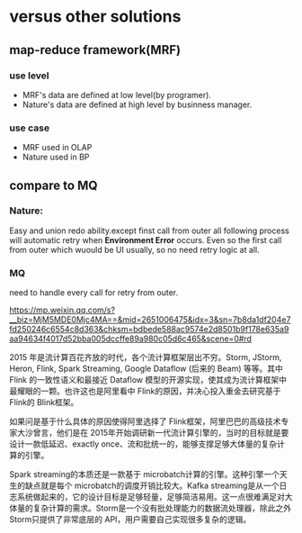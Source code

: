 # versus other solutions

## map-reduce framework(MRF)

### use level

* MRF's data are defined at low level(by programer).
* Nature's data are defined at high level by businness manager.

### use case

* MRF used in OLAP
* Nature used in BP

## compare to MQ

### Nature:

Easy and union redo ability.except finst call from outer all following process will automatic retry when **Environment Error** occurs.
Even so the first call from outer which wuould be UI usually, so no need retry logic at all.

### MQ
need to handle every call for retry from outer.


https://mp.weixin.qq.com/s?__biz=MjM5MDE0Mjc4MA==&mid=2651006475&idx=3&sn=7b8da1df204e7fd250246c6554c8d363&chksm=bdbede588ac9574e2d8501b9f178e635a9aa94634f4017d52bba005dccffe89a980c05d6c465&scene=0#rd

2015 年是流计算百花齐放的时代，各个流计算框架层出不穷。Storm, JStorm, Heron, Flink, Spark Streaming, Google Dataflow (后来的 Beam) 等等。其中 Flink 的一致性语义和最接近 Dataflow 模型的开源实现，使其成为流计算框架中最耀眼的一颗。也许这也是阿里看中 Flink的原因，并决心投入重金去研究基于 Flink的 Blink框架。

如果问是基于什么具体的原因使得阿里选择了 Flink框架，阿里巴巴的高级技术专家大沙曾言，他们是在 2015年开始调研新一代流计算引擎的，当时的目标就是要设计一款低延迟、exactly once、流和批统一的，能够支撑足够大体量的复杂计算的引擎。

Spark streaming的本质还是一款基于 microbatch计算的引擎。这种引擎一个天生的缺点就是每个 microbatch的调度开销比较大。Kafka streaming是从一个日志系统做起来的，它的设计目标是足够轻量，足够简洁易用。这一点很难满足对大体量的复杂计算的需求。Storm是一个没有批处理能力的数据流处理器，除此之外 Storm只提供了非常底层的 API，用户需要自己实现很多复杂的逻辑。
